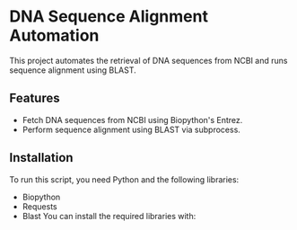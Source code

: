 # DNA Sequence Alignment Automation

This project automates the retrieval of DNA sequences from NCBI and runs sequence alignment using BLAST.

## Features
- Fetch DNA sequences from NCBI using Biopython's Entrez.
- Perform sequence alignment using BLAST via subprocess.

## Installation
To run this script, you need Python and the following libraries:
- Biopython
- Requests
- Blast
You can install the required libraries with:
